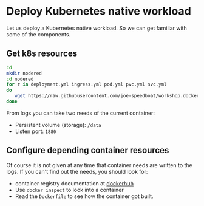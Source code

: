 # Deploy Kubernetes native workload
Let us deploy a Kubernetes native workload.
So we can get familiar with some of the components.

## Get k8s resources
```bash
cd
mkdir nodered
cd nodered
for r in deployment.yml ingress.yml pod.yml pvc.yml svc.yml
do
   wget https://raw.githubusercontent.com/joe-speedboat/workshop.docker/main/files/k8s/nodered/$r
done
```

From logs you can take two needs of the current container:
- Persistent volume (storage): `/data`
- Listen port: `1880`

## Configure depending container resources
Of course it is not given at any time that container needs are written to the logs.
If you can't find out the needs, you should look for:
- container registry documentation at  [dockerhub](https://hub.docker.com/r/nodered/node-red)
- Use `docker inspect` to look into a container
- Read the `Dockerfile` to see how the container got built.


<!--stackedit_data:
eyJoaXN0b3J5IjpbMTA2NDI5NTgzMCwtMTY0MTAzMzY3MV19
-->